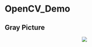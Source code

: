 # OpenCV_Demo

## Gray Picture

<p align="center">
  <img src=![GrayPicture](https://user-images.githubusercontent.com/105189621/168529593-dc44b3d8-f862-4f6c-a1a8-c14e3be73750.png)>
</p>
